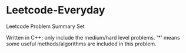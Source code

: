 # Leetcode-Everyday
Leetcode Problem Summary Set

Written in C++; only include the medium/hard level problems.
'*' means some useful methods/algorithms are included in this problem.
